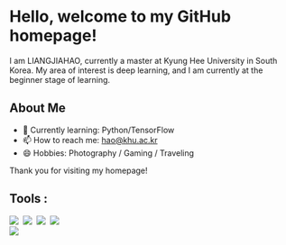 # Hello, welcome to my GitHub homepage!

I am LIANGJIAHAO, currently a master at Kyung Hee University in South Korea. 
My area of interest is deep learning, and I am currently at the beginner stage of learning.

## About Me
- 🌱 Currently learning: Python/TensorFlow
- 📫 How to reach me: hao@khu.ac.kr
- 😄 Hobbies: Photography / Gaming / Traveling


Thank you for visiting my homepage!

## Tools :

<div>
  <img src="https://img.shields.io/badge/R-276DC3?style=flat&logo=r&logoColor=white"/>&nbsp;
  <img src="https://img.shields.io/badge/Python-3776AB?style=flat&logo=python&logoColor=white"/>&nbsp;
  <img src="https://img.shields.io/badge/Jupyter-F37626?style=flat&logo=jupyter&logoColor=white"/>&nbsp;
  <img src="https://img.shields.io/badge/Tableau-E97627?style=flat&logo=tableau&logoColor=white"/>&nbsp;<br>
  <img src="https://img.shields.io/badge/MySQL-4479A1?style=flat&logo=mysql&logoColor=white"/>&nbsp;
</div>


